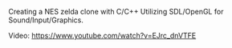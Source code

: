 Creating a NES zelda clone with C/C++
Utilizing SDL/OpenGL for Sound/Input/Graphics.

Video: https://www.youtube.com/watch?v=EJrc_dnVTFE
